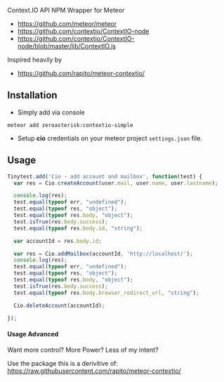 Context.IO API NPM Wrapper for Meteor

* https://github.com/meteor/meteor
* https://github.com/contextio/ContextIO-node
* https://github.com/contextio/ContextIO-node/blob/master/lib/ContextIO.js

Inspired heavily by

* https://github.com/rapito/meteor-contextio/


## Installation

- Simply add via console

 ```
 meteor add zeroasterisk:contextio-simple
 ```
- Setup **cio** credentials on your meteor project ```settings.json``` file.

## Usage

  ```js
  Tinytest.add('Cio - add account and mailbox', function(test) {
    var res = Cio.createAccount(user.mail, user.name, user.lastname);

    console.log(res);
    test.equal(typeof err, "undefined");
    test.equal(typeof res, "object");
    test.equal(typeof res.body, "object");
    test.isTrue(res.body.success);
    test.equal(typeof res.body.id, "string");

    var accountId = res.body.id;

    var res = Cio.addMailbox(accountId, 'http://localhost/');
    console.log(res);
    test.equal(typeof err, "undefined");
    test.equal(typeof res, "object");
    test.equal(typeof res.body, "object");
    test.isTrue(res.body.success);
    test.equal(typeof res.body.browser_redirect_url, "string");

    Cio.deleteAccount(accountId);

  });
  ```

#### Usage Advanced

Want more control?  More Power?  Less of my intent?

Use the package this is a derivitive of:
https://raw.githubusercontent.com/rapito/meteor-contextio/
